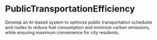 # PublicTransportationEfficiency
Develop an AI-based system to optimize public transportation schedules and routes to reduce fuel consumption and minimize carbon emissions, while ensuring maximum convenience for city residents.
